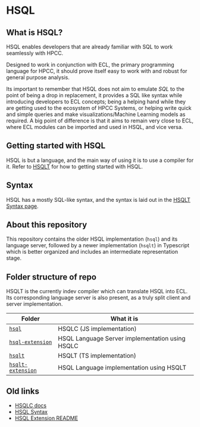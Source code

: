 # HSQL

## What is HSQL?

HSQL enables developers that are already familiar with SQL to work seamlessly with HPCC.

Designed to work in conjunction with ECL, the primary programming language for HPCC, it should prove itself easy to work with and robust for general purpose analysis.

Its important to remember that HSQL does not aim to emulate *SQL* to the point of being a drop in replacement, it provides a SQL like syntax while introducing developers to ECL concepts; being a helping hand while they are getting used to the ecosystem of HPCC Systems, or helping write quick and simple queries and make visualizations/Machine Learning models as required. A big point of difference is that it aims to remain very close to ECL, where ECL modules can be imported and used in HSQL, and vice versa.


## Getting started with HSQL

HSQL is but a language, and the main way of using it is to use a compiler for it.
Refer to [HSQLT](hsqlt/) for how to getting started with HSQL.


## Syntax

HSQL has a mostly SQL-like syntax, and the syntax is laid out in the [HSQLT Syntax page](hsqlt/notes/syntax.md).


## About this repository

This repository contains the older HSQL implementation (`hsql`) and its language server, followed by a newer implementation (`hsqlt`) in Typescript which is better organized and includes an intermediate representation stage.

## Folder structure of repo

HSQLT is the currently indev compiler which can translate HSQL into ECL. Its corresponding language server is also present, as a truly split client and server implementation.

| Folder | What it is |
| ------ | ---------- |
|[`hsql`](hsql/)|HSQLC (JS implementation)|
|[`hsql-extension`](hsql-server/)|HSQL Language Server implementation using HSQLC|
|[`hsqlt`](hsqlt/)|HSQLT (TS implementation)|
|[`hsqlt-extension`](hsqlt-extension/)|HSQL Language implementation using HSQLT|



## Old links

- [HSQLC docs](hsql/README.md)
- [HSQL Syntax](hsql/docs/syntax.md)
- [HSQL Extension README](hsql-server/README.md)